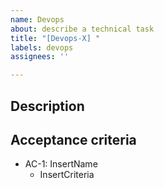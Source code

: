 ```yaml
---
name: Devops
about: describe a technical task
title: "[Devops-X] "
labels: devops
assignees: ''

---
```


## Description

## Acceptance criteria

* AC-1: InsertName
  - InsertCriteria

